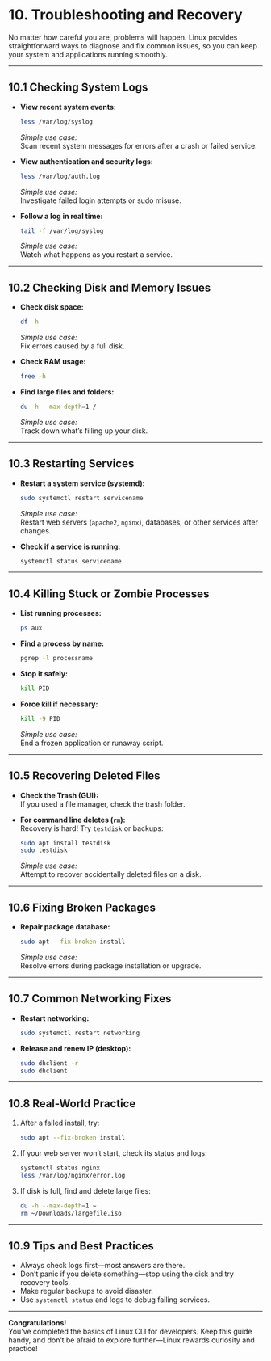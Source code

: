 # 10. Troubleshooting and Recovery

No matter how careful you are, problems will happen. Linux provides straightforward ways to diagnose and fix common issues, so you can keep your system and applications running smoothly.

---

## 10.1 Checking System Logs

- **View recent system events:**
  ```bash
  less /var/log/syslog
  ```
  *Simple use case:*  
  Scan recent system messages for errors after a crash or failed service.

- **View authentication and security logs:**
  ```bash
  less /var/log/auth.log
  ```
  *Simple use case:*  
  Investigate failed login attempts or sudo misuse.

- **Follow a log in real time:**
  ```bash
  tail -f /var/log/syslog
  ```
  *Simple use case:*  
  Watch what happens as you restart a service.

---

## 10.2 Checking Disk and Memory Issues

- **Check disk space:**
  ```bash
  df -h
  ```
  *Simple use case:*  
  Fix errors caused by a full disk.

- **Check RAM usage:**
  ```bash
  free -h
  ```

- **Find large files and folders:**
  ```bash
  du -h --max-depth=1 /
  ```
  *Simple use case:*  
  Track down what’s filling up your disk.

---

## 10.3 Restarting Services

- **Restart a system service (systemd):**
  ```bash
  sudo systemctl restart servicename
  ```
  *Simple use case:*  
  Restart web servers (`apache2`, `nginx`), databases, or other services after changes.

- **Check if a service is running:**
  ```bash
  systemctl status servicename
  ```

---

## 10.4 Killing Stuck or Zombie Processes

- **List running processes:**
  ```bash
  ps aux
  ```
- **Find a process by name:**
  ```bash
  pgrep -l processname
  ```
- **Stop it safely:**
  ```bash
  kill PID
  ```
- **Force kill if necessary:**
  ```bash
  kill -9 PID
  ```
  *Simple use case:*  
  End a frozen application or runaway script.

---

## 10.5 Recovering Deleted Files

- **Check the Trash (GUI):**  
  If you used a file manager, check the trash folder.

- **For command line deletes (`rm`):**  
  Recovery is hard! Try `testdisk` or backups:
  ```bash
  sudo apt install testdisk
  sudo testdisk
  ```
  *Simple use case:*  
  Attempt to recover accidentally deleted files on a disk.

---

## 10.6 Fixing Broken Packages

- **Repair package database:**
  ```bash
  sudo apt --fix-broken install
  ```
  *Simple use case:*  
  Resolve errors during package installation or upgrade.

---

## 10.7 Common Networking Fixes

- **Restart networking:**
  ```bash
  sudo systemctl restart networking
  ```
- **Release and renew IP (desktop):**
  ```bash
  sudo dhclient -r
  sudo dhclient
  ```

---

## 10.8 Real-World Practice

1. After a failed install, try:
   ```bash
   sudo apt --fix-broken install
   ```
2. If your web server won’t start, check its status and logs:
   ```bash
   systemctl status nginx
   less /var/log/nginx/error.log
   ```
3. If disk is full, find and delete large files:
   ```bash
   du -h --max-depth=1 ~
   rm ~/Downloads/largefile.iso
   ```

---

## 10.9 Tips and Best Practices

- Always check logs first—most answers are there.
- Don’t panic if you delete something—stop using the disk and try recovery tools.
- Make regular backups to avoid disaster.
- Use `systemctl status` and logs to debug failing services.

---

**Congratulations!**  
You’ve completed the basics of Linux CLI for developers. Keep this guide handy, and don’t be afraid to explore further—Linux rewards curiosity and practice!